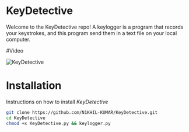 # KeyDetective

Welcome to the KeyDetective repo! A keylogger is a program that records your keystrokes, and this program send them in a text file on your local computer.

#Video 

![KeyDetective](https://github.com/N1KHIL-KUMAR/KeyDetective/assets/123356597/936763d4-c4f4-41f7-92d6-184637256e72)

# Installation
Instructions on how to install *KeyDetective*
```bash
git clone https://github.com/N1KHIL-KUMAR/KeyDetective.git
cd KeyDetective
chmod +x KeyDetective.py && keylogger.py
```
